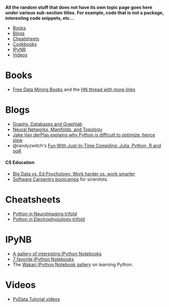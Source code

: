 **All the random stuff that does not have its own topic page goes here under various sub-section titles. For example, code that is not a package, interesting code snippets, etc...**

* [Books](#books)
* [Blogs](#blogs)
* [Cheatsheets](#cheatsheets)
* [Cookbooks](#cookbooks)
* [IPyNB](#ipynb)
* [Videos](#Videos)

# Books
* [Free Data Mining Books](http://christonard.com/12-free-data-mining-books/) and the [HN thread with more links](https://news.ycombinator.com/item?id=7760969)

# Blogs
* [Graphs, Databases and Graphlab](http://bugra.github.io/work/notes/2014-04-06/graphs-databases-and-graphlab/)
* [Neural Networks, Manifolds, and Topology](http://colah.github.io/posts/2014-03-NN-Manifolds-Topology/)
* [Jake Van derPlas explains why Python is difficult to optimize, hence slow](http://jakevdp.github.io/blog/2014/05/09/why-python-is-slow/)
* @randyzwitch's [Fun With Just-In-Time Compiling: Julia, Python, R and pqR](http://randyzwitch.com/python-pypy-julia-r-pqr-jit-just-in-time-compiler/)

#### CS Education
* [Big Data vs. Ed Psychology: Work harder vs. work smarter](https://computinged.wordpress.com/2014/01/31/big-data-vs-old-psychology-work-harder-vs-work-smarter/)
* [Software Carpentry bootcamps](https://github.com/swcarpentry/bc) for scientists.

# Cheatsheets
* [Python in NeuroImaging trifold](http://www.onerussian.com/tmp/nipy-handout.pdf)
* [Python in Electrophysiology trifold](http://www.onerussian.com/tmp/eppy-handout.pdf)


# IPyNB
* [A gallery of interesting IPython Notebooks](https://github.com/ipython/ipython/wiki/A-gallery-of-interesting-IPython-Notebooks)
* [7 favorite IPython Notebooks](http://beautifuldata.net/2014/03/datalicious-notebookmania-my-favorite-7-ipython-notebooks/)
* The [Wakari IPython Notebook gallery](https://www.wakari.io/gallery) on learning Python.


# Videos
* [PyData Tutorial videos](http://vimeo.com/channels/612789)
